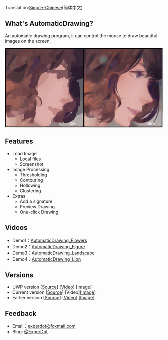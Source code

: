 Translation:[Simple-Chinese](./README-CN.md)(简体中文)

## What's AutomaticDrawing?
An automatic drawing program, it can control the mouse to draw beautiful images on the screen.

![Preview](Documentation/Image/Preview.png)

## Features

* Load Image
    *  Local files
    *  Screenshot
* Image Processing
    *  Thresholding
    *  Contouring
    *  Hollowing
    *  Clustering
* Extras
    *  Add a signature
    *  Preview Drawing
    *  One-click Drawing

## Videos
* Demo1：[AutomaticDrawing_Flowers](http://v.youku.com/v_show/id_XMTUwNTI5MTAwMA==.html)
* Demo2：[AutomaticDrawing_Figure](http://v.youku.com/v_show/id_XMTUwNjI2NzkwOA==.html)
* Demo3：[AutomaticDrawing_Landscape](http://v.youku.com/v_show/id_XMTUwODg2MTUxNg==.html)
* Demo4：[AutomaticDrawing_Lion](http://v.youku.com/v_show/id_XMTUxNDk5OTgxNg==.html)

## Versions
- UWP version [[Source](https://github.com/experdot/ExperDot.EDGameEngine/tree/master/EDGameEngine.Visuals/GameObject/GameVisual/AutoDraw)] [[Video](https://www.bilibili.com/video/av5973458/)] [Image]
- Current version [[Source](https://github.com/experdot/ExperDot.AutomaticDrawing/tree/master/AutomaticDrawing.Recognition.Clustering)] [Video][[Image](Documentation/Image/Preview.png)]
- Earlier version [[Source](https://github.com/experdot/ExperDot.AutomaticDrawing/tree/master/AutomaticDrawing.Recognition.FastAI)] [[Video](https://www.bilibili.com/video/av11418289/)] [[Image](Documentation/Image/Compare.png)]


## Feedback
* Email：experdot@foxmail.com
* Blog: [@ExperDot](http://www.cnblogs.com/experdot/)
